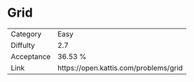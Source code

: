 # Grid

<table>
    <tr>
        <td>Category</td>
        <td>Easy</td>
    </tr>
    <tr>
        <td>Diffulty</td>
        <td>2.7</td>
    </tr>
    <tr>
        <td>Acceptance</td>
        <td>36.53 %</td>
    </tr>
    <tr>
        <td>Link</td>
        <td>https://open.kattis.com/problems/grid</td>
    </tr>
</table>